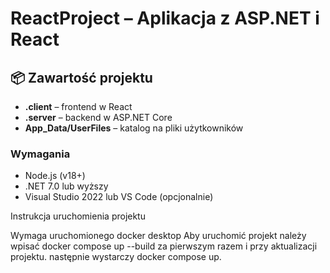 # ReactProject – Aplikacja z ASP.NET i React

## 📦 Zawartość projektu

- **.client** – frontend w React
- **.server** – backend w ASP.NET Core
- **App_Data/UserFiles** – katalog na pliki użytkowników

### Wymagania

- Node.js (v18+)
- .NET 7.0 lub wyższy
- Visual Studio 2022 lub VS Code (opcjonalnie)


Instrukcja uruchomienia projektu


Wymaga uruchomionego docker desktop
Aby uruchomić projekt należy wpisać docker compose up --build za pierwszym razem i przy aktualizacji projektu.
następnie wystarczy docker compose up.